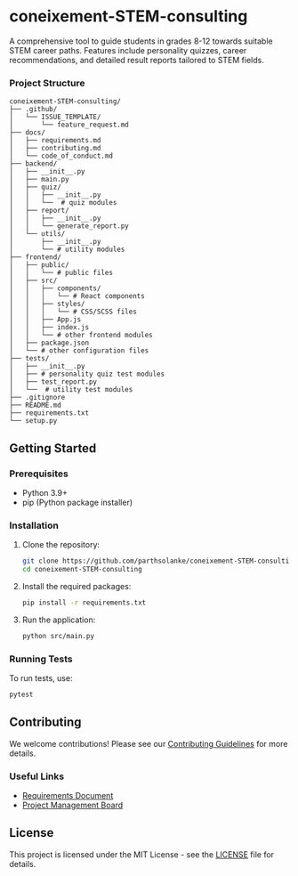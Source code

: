 # coneixement-STEM-consulting
A comprehensive tool to guide students in grades 8-12 towards suitable STEM career paths. Features include personality quizzes, career recommendations, and detailed result reports tailored to STEM fields.

### Project Structure

```
coneixement-STEM-consulting/
├── .github/
│   └── ISSUE_TEMPLATE/
│       └── feature_request.md  
├── docs/
│   ├── requirements.md
│   ├── contributing.md
│   └── code_of_conduct.md
├── backend/
│   ├── __init__.py
│   ├── main.py
│   ├── quiz/
│   │   ├── __init__.py
│   │   └──  # quiz modules
│   ├── report/
│   │   ├── __init__.py
│   │   └── generate_report.py
│   └── utils/
│       ├── __init__.py
│       └── # utility modules
├── frontend/
│   ├── public/
│   │   └── # public files
│   ├── src/
│   │   ├── components/
│   │   │   └── # React components
│   │   ├── styles/
│   │   │   └── # CSS/SCSS files
│   │   ├── App.js
│   │   ├── index.js
│   │   └── # other frontend modules
│   ├── package.json
│   └── # other configuration files
├── tests/
│   ├── __init__.py
│   ├── # personality quiz test modules
│   ├── test_report.py
│   └──  # utility test modules
├── .gitignore
├── README.md
├── requirements.txt
└── setup.py
```

## Getting Started

### Prerequisites

- Python 3.9+
- pip (Python package installer)

### Installation

1. Clone the repository:
   ```bash
   git clone https://github.com/parthsolanke/coneixement-STEM-consulting.git
   cd coneixement-STEM-consulting
   ```

2. Install the required packages:
   ```bash
   pip install -r requirements.txt
   ```

3. Run the application:
   ```bash
   python src/main.py
   ```

### Running Tests

To run tests, use:
```bash
pytest
```

## Contributing

We welcome contributions! Please see our [Contributing Guidelines](docs/contributing.md) for more details.

### Useful Links

- [Requirements Document](docs/requirements.md)
- [Project Management Board](https://trello.com/b/RH2DBTCS)

## License

This project is licensed under the MIT License - see the [LICENSE](LICENSE) file for details.
